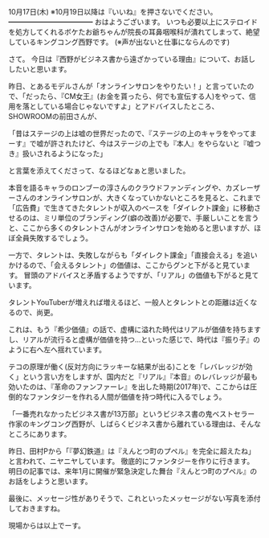 10月17日(木) ※10月19日以降は『いいね』を押さないでください。
━━━━━━━━━━━━
おはようございます。
いつも必要以上にステロイドを処方してくれるボケたお爺ちゃんが院長の耳鼻咽喉科が潰れてしまって、絶望しているキングコング西野です。
(※声が出ないと仕事にならんのです)

さて。
今日は『西野がビジネス書から遠ざかっている理由』について、お話ししたいと思います。

昨日、とあるモデルさんが「オンラインサロンをやりたい！」と言っていたので、「だったら、『CM女王』(お金を貰ったら、何でも宣伝する人)をやって、信用を落としている場合じゃないですよ」とアドバイスしたところ、SHOWROOMの前田さんが、

「昔はステージの上は嘘の世界だったので、『ステージの上のキャラをやってまーす』で嘘が許されたけど、今はステージの上でも『本人』をやらないと『嘘つき』扱いされるようになった」

と言葉を添えてくださって、なるほどなぁと思いました。

本音を語るキャラのロンブーの淳さんのクラウドファンディングや、カズレーザーさんのオンラインサロンが、大きくなっていかないところを見ると、これまで「広告費」で生きてきたタレントが収入のベースを「ダイレクト課金」に移動させるのは、ミリ単位のブランディング(癖の改善)が必要で、手厳しいことを言うと、ここから多くのタレントさんがオンラインサロンを始めると思いますが、ほぼ全員失敗するでしょう。

一方で、タレントは、失敗しながらも「ダイレクト課金」「直接会える」を追いかけるので、「会えるタレント」の価値は、ここからグンと下がると見ています。
冒頭のアドバイスと矛盾するようですが、「リアル」の価値も下がると見ています。

タレントYouTuberが増えれば増えるほど、一般人とタレントとの距離は近くなるので、尚更。

これは、もう『希少価値』の話で、虚構に溢れた時代はリアルが価値を持ちますし、リアルが流行ると虚構が価値を持つ…といった感じで、時代は『振り子』のように右へ左へ揺れています。

テコの原理が働く(反対方向にラッキーな結果が出る)ことを「レバレッジが効く」という言い方をしますが、国内だと『リアル』『本音』のレバレッジが最も効いたのは、『革命のファンファーレ』を出した時期(2017年)で、ここからは圧倒的なファンタジーを作れる人間が価値を持つ時代に入るでしょう。

「一番売れなかったビジネス書が13万部」というビジネス書の鬼ベストセラー作家のキングコング西野が、しばらくビジネス書から離れている理由は、そんなところにあります。

昨日、田村Pから「『夢幻鉄道』は『えんとつ町のプペル』を完全に超えたね」と言われて、ニヤニヤしています。
徹底的にファンタジーを作りに行きます。
明日の記事では、来年1月に開催が緊急決定した舞台『えんとつ町のプペル』のお話をしようと思います。

最後に、メッセージ性がありそうで、これといったメッセージがない写真を添付しておきますね。

現場からは以上でーす。

